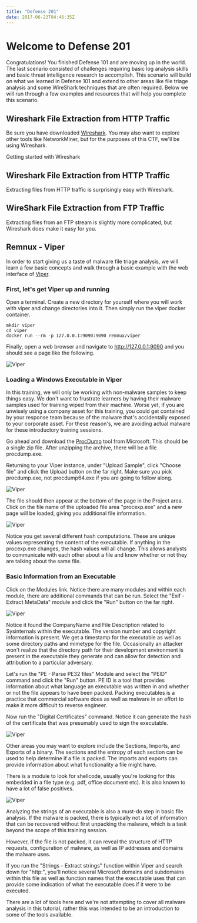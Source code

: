 ```yaml
---
title: "Defense 201"
date: 2017-06-23T04:46:35Z
---
```


# Welcome to Defense 201

Congratulations!  You finished Defense 101 and are moving up in the world.  The last scenario consisted of challenges requiring basic log analysis skills and basic threat intelligence research to accomplish.  This scenario will build on what we learned in Defense 101 and extend to other areas like file triage analysis and some WireShark techniques that are often required.  Below we will run through a few examples and resources that will help you complete this scenario.

## Wireshark File Extraction from HTTP Traffic

Be sure you have downloaded [Wireshark](https://www.wireshark.org/).  You may also want to explore other tools like NetworkMiner, but for the purposes of this CTF, we'll be using Wireshark.

Getting started with Wireshark


## Wireshark File Extraction from HTTP Traffic

Extracting files from HTTP traffic is surprisingly easy with Wireshark.  


## WireShark File Extraction from FTP Traffic

Extracting files from an FTP stream is slightly more complicated, but Wireshark does make it easy for you.

## Remnux - Viper

In order to start giving us a taste of malware file triage analysis, we will learn a few basic concepts and walk through a basic example with the web interface of [Viper](http://viper.li/).

### First, let's get Viper up and running

Open a terminal.  Create a new directory for yourself where you will work with viper and change directories into it.  Then simply run the viper docker container.

```
mkdir viper
cd viper
docker run --rm -p 127.0.0.1:9090:9090 remnux/viper
```

Finally, open a web browser and navigate to http://127.0.0.1:9090 and you should see a page like the following.

![Viper](/defense/viper_started.png)

### Loading a Windows Executable in Viper

In this training, we will only be working with non-malware samples to keep things easy.  We don't want to frustrate learners by having their malware samples used for training wiped from their machine.  Worse yet, if you are unwisely using a company asset for this training, you could get contained by your response team because of the malware that's accidentally exposed to your corporate asset.  For these reason's, we are avoiding actual malware for these introductory training sessions.

Go ahead and download the [ProcDump](https://technet.microsoft.com/en-us/sysinternals/dd996900.aspx) tool from Microsoft.  This should be a single zip file.  After unzipping the archive, there will be a file procdump.exe.

Returning to your Viper instance, under "Upload Sample", click "Choose file" and click the Upload button on the far right.  Make sure you pick procdump.exe, not procdump64.exe if you are going to follow along.

![Viper](/defense/viper_upload_file.png)

The file should then appear at the bottom of the page in the Project area.  Click on the file name of the uploaded file area "procexp.exe" and a new page will be loaded, giving you additional file information.

![Viper](/defense/viper_file_summary.png)

Notice you get several different hash computations.  These are unique values representing the content of the executable.  If anything in the procexp.exe changes, the hash values will all change.  This allows analysts to communicate with each other about a file and know whether or not they are talking about the same file.

### Basic Information from an Executable
Click on the Modules link.  Notice there are many modules and within each module, there are additional commands that can be run.  Select the "Exif - Extract MetaData" module and click the "Run" button on the far right.

![Viper](/defense/viper_module_selection.png)

Notice it found the CompanyName and File Description related to Sysinternals within the executable.  The version number and copyright information is present.  We get a timestamp for the executable as well as some directory paths and mimetype for the file.  Occasionally an attacker won't realize that the directory path for their development environment is present in the executable they generate and can allow for detection and attribution to a particular adversary.

Let's run the "PE - Parse PE32 files" Module and select the "PEID" command and click the "Run" button.  PE ID is a tool that provides information about what language an executable was written in and whether or not the file appears to have been packed.  Packing executables is a practice that commercial software does as well as malware in an effort to make it more difficult to reverse engineer.

Now run the "Digital Certificates" command.  Notice it can generate the hash of the certificate that was presumably used to sign the executable.

![Viper](/defense/viper_digital_certificate.png)

Other areas you may want to explore include the Sections, Imports, and Exports of a binary.  The sections and the entropy of each section can be used to help determine if a file is packed.  The imports and exports can provide information about what functionality a file might have.

There is a module to look for shellcode, usually you're looking for this embedded in a file type (e.g. pdf, office document etc).  It is also known to have a lot of false positives.

![Viper](/defense/viper_shellcode.png)

Analyzing the strings of an executable is also a must-do step in basic file analysis.  If the malware is packed, there is typically not a lot of information that can be recovered without first unpacking the malware, which is a task beyond the scope of this training session.

However, if the file is not packed, it can reveal the structure of HTTP requests, configuration of malware, as well as IP addresses and domains the malware uses.

If you run the "Strings - Extract strings" function within Viper and search down for "http:", you'll notice several Microsoft domains and subdomains within this file as well as function names that the executable uses that can provide some indication of what the executable does if it were to be executed.

There are a lot of tools here and we're not attempting to cover all malware analysis in this tutorial, rather this was intended to be an introduction to some of the tools available.  
